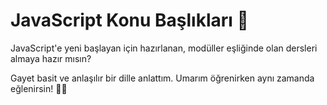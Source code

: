 # JavaScript Konu Başlıkları 📜

JavaScript'e yeni başlayan için hazırlanan, modüller eşliğinde olan dersleri almaya hazır mısın?

Gayet basit ve anlaşılır bir dille anlattım. Umarım öğrenirken aynı zamanda eğlenirsin! 🙌🏻
